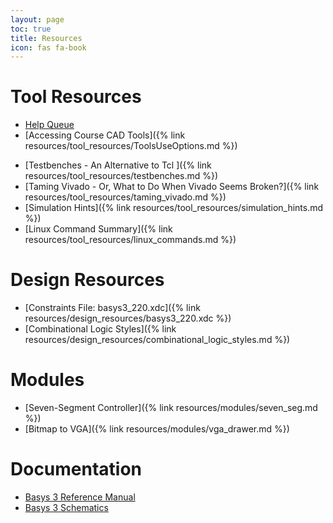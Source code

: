 ```yaml
---
layout: page
toc: true
title: Resources
icon: fas fa-book
---
```


# Tool Resources
* <i class="fas fa-question-circle"></i> [Help Queue](http://diglabqueue.groups.et.byu.net/)
* <i class="fas fa-tools"></i> [Accessing Course CAD Tools]({% link resources/tool_resources/ToolsUseOptions.md %})
<!--* <i class="fab fa-joomla"></i> [Using Zoom for Class]({% link resources/tool_resources/zoom.md %})-->
* <i class="fas fa-cogs"></i> [Testbenches - An Alternative to Tcl ]({% link resources/tool_resources/testbenches.md %})
* <i class="fas fa-hippo"></i> [Taming Vivado - Or, What to Do When Vivado Seems Broken?]({% link resources/tool_resources/taming_vivado.md %})
* <i class="far fa-smile-wink"></i> [Simulation Hints]({% link resources/tool_resources/simulation_hints.md %})
* <i class="fas fa-terminal"></i> [Linux Command Summary]({% link resources/tool_resources/linux_commands.md %})

# Design Resources
* [Constraints File: basys3_220.xdc]({% link resources/design_resources/basys3_220.xdc %})
* [Combinational Logic Styles]({% link resources/design_resources/combinational_logic_styles.md %})

# Modules
* [Seven-Segment Controller]({% link resources/modules/seven_seg.md %})
* [Bitmap to VGA]({% link resources/modules/vga_drawer.md %})

# Documentation
* [Basys 3 Reference Manual](https://reference.digilentinc.com/_media/basys3:basys3_rm.pdf)
* [Basys 3 Schematics](https://reference.digilentinc.com/_media/basys3:basys3_sch.pdf)
